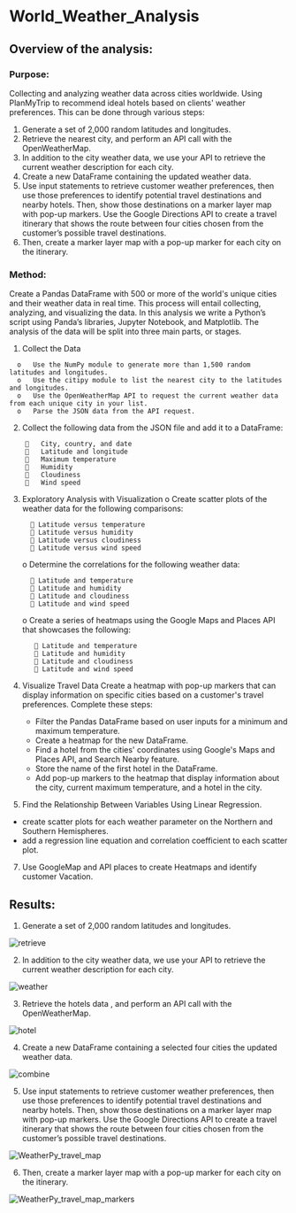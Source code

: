 # World_Weather_Analysis
## Overview of the analysis: 

### Purpose: 
Collecting and analyzing weather data across cities worldwide. Using PlanMyTrip to recommend ideal hotels based on clients' weather preferences. This can be done through various steps:
1. Generate a set of 2,000 random latitudes and longitudes.
2. Retrieve the nearest city, and perform an API call with the OpenWeatherMap. 
3. In addition to the city weather data, we use your API to retrieve the current weather description for each city. 
4. Create a new DataFrame containing the updated weather data. 
5. Use input statements to retrieve customer weather preferences, then use those preferences to identify potential travel destinations and nearby hotels. Then, show those           destinations on a marker layer map with pop-up markers. Use the Google Directions API to create a travel itinerary that shows the route between four cities chosen from the       customer’s possible travel destinations. 
6. Then, create a marker layer map with a pop-up marker for each city on the itinerary.

### Method: 
Create a Pandas DataFrame with 500 or more of the world's unique cities and their weather data in real time. This process will entail collecting, analyzing, and visualizing the data. In this analysis we write a Python’s script using Panda’s libraries, Jupyter Notebook, and Matplotlib. The analysis of the data will be split into three main parts, or stages.
  1. Collect the Data
  ```
    o	Use the NumPy module to generate more than 1,500 random latitudes and longitudes.
    o	Use the citipy module to list the nearest city to the latitudes and longitudes.
    o	Use the OpenWeatherMap API to request the current weather data from each unique city in your list.
    o	Parse the JSON data from the API request.
  ```
2. Collect the following data from the JSON file and add it to a DataFrame:
```
    	City, country, and date
    	Latitude and longitude
    	Maximum temperature
    	Humidity
    	Cloudiness
    	Wind speed
 ```
3. Exploratory Analysis with Visualization
    o	Create scatter plots of the weather data for the following comparisons:
    ```
      	Latitude versus temperature
      	Latitude versus humidity
      	Latitude versus cloudiness
      	Latitude versus wind speed
    ```
    o	Determine the correlations for the following weather data:
    ```
      	Latitude and temperature
      	Latitude and humidity
      	Latitude and cloudiness
      	Latitude and wind speed
   ```
    o	Create a series of heatmaps using the Google Maps and Places API that showcases the following:
   ```
      	Latitude and temperature
      	Latitude and humidity
      	Latitude and cloudiness
      	Latitude and wind speed
    ```
4. Visualize Travel Data
Create a heatmap with pop-up markers that can display information on specific cities based on a customer's travel preferences. Complete these steps:

   - Filter the Pandas DataFrame based on user inputs for a minimum and maximum temperature.
   - Create a heatmap for the new DataFrame.
   - Find a hotel from the cities' coordinates using Google's Maps and Places API, and Search Nearby feature.
   - Store the name of the first hotel in the DataFrame.
   - Add pop-up markers to the heatmap that display information about the city, current maximum temperature, and a hotel in the city.
5. Find the Relationship Between Variables Using Linear Regression. 
 - create scatter plots for each weather parameter on the Northern and Southern Hemispheres. 
 - add a regression line equation and correlation coefficient to each scatter plot.
7. Use GoogleMap and API places to create Heatmaps and identify customer Vacation.

## Results: 
   1. Generate a set of 2,000 random latitudes and longitudes.

   ![retrieve](https://user-images.githubusercontent.com/62036983/138986355-9390dda4-e0a8-43c4-b3bb-b94bbd14375c.png)

   2. In addition to the city weather data, we use your API to retrieve the current weather description for each city. 

   ![weather](https://user-images.githubusercontent.com/62036983/138986570-884b8026-c60b-4f6f-a8a3-06f25c4ead1c.png)

   3. Retrieve the  hotels data , and perform an API call with the OpenWeatherMap. 

   ![hotel ](https://user-images.githubusercontent.com/62036983/138986520-50e847e8-b086-4120-9889-9d3d6993eb98.png)

   4. Create a new DataFrame containing a selected four cities the updated weather data. 

   ![combine](https://user-images.githubusercontent.com/62036983/138986630-6828805a-40d4-4800-ad77-666eb606b54b.png)

   5. Use input statements to retrieve customer weather preferences, then use those preferences to identify potential travel destinations and nearby hotels. Then, show those           destinations on a marker layer map with pop-up markers. Use the Google Directions API to create a travel itinerary that shows the route between four cities chosen from the       customer’s possible travel destinations. 

   ![WeatherPy_travel_map](https://user-images.githubusercontent.com/62036983/138985138-e7640706-3ccc-4594-a989-588a27ac0aa7.png)

   6. Then, create a marker layer map with a pop-up marker for each city on the itinerary.

   ![WeatherPy_travel_map_markers](https://user-images.githubusercontent.com/62036983/138985106-57d63041-886c-45be-8009-59a14e9ccc4f.png)



